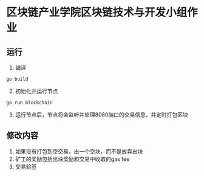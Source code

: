 # 区块链产业学院区块链技术与开发小组作业  

## 运行
1. 编译
```
go build
```
2. 初始化并运行节点
```
go run blockchain
```
3. 运行节点后，节点将会监听并处理8080端口的交易信息，并定时打包区块

## 修改内容
1. 如果没有打包到空交易，出一个空块，而不是放弃出块
2. 矿工的奖励包括出块奖励和交易中收取的gas fee
3. 交易验签
